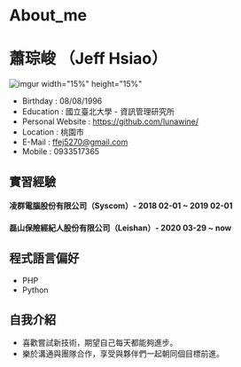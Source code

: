 # About_me

# 蕭琮峻 （Jeff Hsiao）
![imgur](https://i.imgur.com/n6iRcHF.png) width="15%" height="15%"

* Birthday : 08/08/1996
* Education : 國立臺北大學 - 資訊管理研究所
* Personal Website : https://github.com/lunawine/
* Location : 桃園市
* E-Mail : ffej5270@gmail.com
* Mobile : 0933517365

## 實習經驗

#### 凌群電腦股份有限公司（Syscom）- 2018 02-01 ~ 2019 02-01


#### 磊山保險經紀人股份有限公司（Leishan）- 2020 03-29 ~ now

## 程式語言偏好
* PHP
* Python

## 自我介紹
* 喜歡嘗試新技術，期望自己每天都能夠進步。
* 樂於溝通與團隊合作，享受與夥伴們一起朝同個目標前進。
